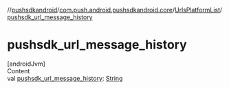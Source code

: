 //[pushsdkandroid](../../index.md)/[com.push.android.pushsdkandroid.core](../index.md)/[UrlsPlatformList](index.md)/[pushsdk_url_message_history](pushsdk_url_message_history.md)



# pushsdk_url_message_history  
[androidJvm]  
Content  
val [pushsdk_url_message_history](pushsdk_url_message_history.md): [String](https://kotlinlang.org/api/latest/jvm/stdlib/kotlin/-string/index.html)  



